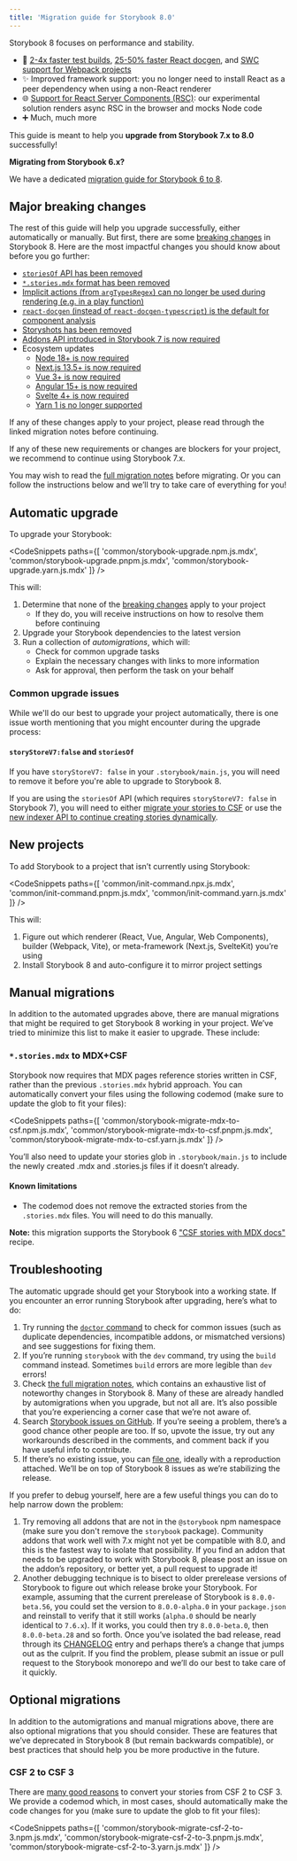 ```yaml
---
title: 'Migration guide for Storybook 8.0'
---
```


Storybook 8 focuses on performance and stability.

- 💨 [2-4x faster test builds](https://storybook.js.org/blog/optimize-storybook-7-6/#2-4x-faster-builds-with-thetest-flag), [25-50% faster React docgen](https://storybook.js.org/blog/optimize-storybook-7-6/#22x-faster-react-docgen), and [SWC support for Webpack projects](https://storybook.js.org/blog/optimize-storybook-7-6/#using-webpack-enable-swc)
- ✨ Improved framework support: you no longer need to install React as a peer dependency when using a non-React renderer
- 🌐 [Support for React Server Components (RSC)](https://storybook.js.org/blog/storybook-react-server-components/): our experimental solution renders async RSC in the browser and mocks Node code
- ➕ Much, much more

This guide is meant to help you **upgrade from Storybook 7.x to 8.0** successfully!

<Callout variant="info">

**Migrating from Storybook 6.x?**

We have a dedicated [migration guide for Storybook 6 to 8](./from-older-version.md).

</Callout>

## Major breaking changes

The rest of this guide will help you upgrade successfully, either automatically or manually. But first, there are some [breaking changes](https://github.com/storybookjs/storybook/blob/next/MIGRATION.md#from-version-7x-to-800) in Storybook 8. Here are the most impactful changes you should know about before you go further:

- [`storiesOf` API has been removed](https://github.com/storybookjs/storybook/blob/next/MIGRATION.md#removal-of-storiesof-api)
- [`*.stories.mdx` format has been removed](https://github.com/storybookjs/storybook/blob/next/MIGRATION.md#dropping-support-for-storiesmdx-csf-in-mdx-format-and-mdx1-support)
- [Implicit actions (from `argTypesRegex`) can no longer be used during rendering (e.g. in a play function)](https://github.com/storybookjs/storybook/blob/next/MIGRATION.md#implicit-actions-can-not-be-used-during-rendering-for-example-in-the-play-function)
- [`react-docgen` (instead of `react-docgen-typescript`) is the default for component analysis](https://github.com/storybookjs/storybook/blob/next/MIGRATION.md#react-docgen-component-analysis-by-default)
- [Storyshots has been removed](https://github.com/storybookjs/storybook/blob/next/MIGRATION.md#storyshots-has-been-removed)
- [Addons API introduced in Storybook 7 is now required](https://github.com/storybookjs/storybook/blob/next/MIGRATION.md#new-addons-api)
- Ecosystem updates
  - [Node 18+ is now required](https://github.com/storybookjs/storybook/blob/next/MIGRATION.md#dropping-support-for-nodejs-16)
  - [Next.js 13.5+ is now required](https://github.com/storybookjs/storybook/blob/next/MIGRATION.md#require-nextjs-135-and-up)
  - [Vue 3+ is now required](https://github.com/storybookjs/storybook/blob/next/MIGRATION.md#require-vue-3-and-up)
  - [Angular 15+ is now required](https://github.com/storybookjs/storybook/blob/next/MIGRATION.md#require-angular-15-and-up)
  - [Svelte 4+ is now required](https://github.com/storybookjs/storybook/blob/next/MIGRATION.md#require-svelte-4-and-up)
  - [Yarn 1 is no longer supported](https://github.com/storybookjs/storybook/blob/next/MIGRATION.md#dropping-support-for-yarn-1)

If any of these changes apply to your project, please read through the linked migration notes before continuing.

If any of these new requirements or changes are blockers for your project, we recommend to continue using Storybook 7.x.

You may wish to read the [full migration notes](https://github.com/storybookjs/storybook/blob/next/MIGRATION.md#from-version-7x-to-800) before migrating. Or you can follow the instructions below and we’ll try to take care of everything for you!

## Automatic upgrade

To upgrade your Storybook:

<!-- prettier-ignore-start -->

<CodeSnippets
  paths={[
    'common/storybook-upgrade.npm.js.mdx',
    'common/storybook-upgrade.pnpm.js.mdx',
    'common/storybook-upgrade.yarn.js.mdx'
  ]}
/>

<!-- prettier-ignore-end -->

This will:

1. Determine that none of the [breaking changes](#major-breaking-changes) apply to your project
   - If they do, you will receive instructions on how to resolve them before continuing
2. Upgrade your Storybook dependencies to the latest version
3. Run a collection of _automigrations_, which will:
   - Check for common upgrade tasks
   - Explain the necessary changes with links to more information
   - Ask for approval, then perform the task on your behalf

### Common upgrade issues

While we'll do our best to upgrade your project automatically, there is one issue worth mentioning that you might encounter during the upgrade process:

#### `storyStoreV7:false` and `storiesOf`

If you have `storyStoreV7: false` in your `.storybook/main.js`, you will need to remove it before you're able to upgrade to Storybook 8.

If you are using the `storiesOf` API (which requires `storyStoreV7: false` in Storybook 7), you will need to either [migrate your stories to CSF](../../release-7-6/docs/migration-guide.md#storiesof-to-csf) or use the [new indexer API to continue creating stories dynamically](../../release-7-6/docs/migration-guide.md#storiesof-to-dynamically-created-stories).

## New projects

To add Storybook to a project that isn’t currently using Storybook:

<!-- prettier-ignore-start -->

<CodeSnippets
  paths={[
    'common/init-command.npx.js.mdx',
    'common/init-command.pnpm.js.mdx',
    'common/init-command.yarn.js.mdx'
  ]}
/>

<!-- prettier-ignore-end -->

This will:

1. Figure out which renderer (React, Vue, Angular, Web Components), builder (Webpack, Vite), or meta-framework (Next.js, SvelteKit) you’re using
2. Install Storybook 8 and auto-configure it to mirror project settings

## Manual migrations

In addition to the automated upgrades above, there are manual migrations that might be required to get Storybook 8 working in your project. We’ve tried to minimize this list to make it easier to upgrade. These include:

### `*.stories.mdx` to MDX+CSF

Storybook now requires that MDX pages reference stories written in CSF, rather than the previous `.stories.mdx` hybrid approach. You can automatically convert your files using the following codemod (make sure to update the glob to fit your files):

<!-- prettier-ignore-start -->

<CodeSnippets
  paths={[
    'common/storybook-migrate-mdx-to-csf.npm.js.mdx',
    'common/storybook-migrate-mdx-to-csf.pnpm.js.mdx',
    'common/storybook-migrate-mdx-to-csf.yarn.js.mdx'
  ]}
/>

<!-- prettier-ignore-end -->

You’ll also need to update your stories glob in `.storybook/main.js` to include the newly created .mdx and .stories.js files if it doesn’t already.

#### Known limitations

- The codemod does not remove the extracted stories from the `.stories.mdx` files. You will need to do this manually.

**Note:** this migration supports the Storybook 6 ["CSF stories with MDX docs"](https://github.com/storybookjs/storybook/blob/6e19f0fe426d58f0f7981a42c3d0b0384fab49b1/code/addons/docs/docs/recipes.md#csf-stories-with-mdx-docs) recipe.

## Troubleshooting

The automatic upgrade should get your Storybook into a working state. If you encounter an error running Storybook after upgrading, here’s what to do:

1. Try running the [`doctor` command](../api/cli-options.md#doctor) to check for common issues (such as duplicate dependencies, incompatible addons, or mismatched versions) and see suggestions for fixing them.
2. If you’re running `storybook` with the `dev` command, try using the `build` command instead. Sometimes `build` errors are more legible than `dev` errors!
3. Check [the full migration notes](https://github.com/storybookjs/storybook/blob/next/MIGRATION.md#from-version-7x-to-800), which contains an exhaustive list of noteworthy changes in Storybook 8. Many of these are already handled by automigrations when you upgrade, but not all are. It’s also possible that you’re experiencing a corner case that we’re not aware of.
4. Search [Storybook issues on GitHub](https://github.com/storybookjs/storybook/issues). If you’re seeing a problem, there’s a good chance other people are too. If so, upvote the issue, try out any workarounds described in the comments, and comment back if you have useful info to contribute.
5. If there’s no existing issue, you can [file one](https://github.com/storybookjs/storybook/issues/new/choose), ideally with a reproduction attached. We’ll be on top of Storybook 8 issues as we’re stabilizing the release.

If you prefer to debug yourself, here are a few useful things you can do to help narrow down the problem:

1. Try removing all addons that are not in the `@storybook` npm namespace (make sure you don't remove the `storybook` package). Community addons that work well with 7.x might not yet be compatible with 8.0, and this is the fastest way to isolate that possibility. If you find an addon that needs to be upgraded to work with Storybook 8, please post an issue on the addon’s repository, or better yet, a pull request to upgrade it!
2. Another debugging technique is to bisect to older prerelease versions of Storybook to figure out which release broke your Storybook. For example, assuming that the current prerelease of Storybook is `8.0.0-beta.56`, you could set the version to `8.0.0-alpha.0` in your `package.json` and reinstall to verify that it still works (`alpha.0` should be nearly identical to `7.6.x`). If it works, you could then try `8.0.0-beta.0`, then `8.0.0-beta.28` and so forth. Once you’ve isolated the bad release, read through its [CHANGELOG](https://github.com/storybookjs/storybook/blob/next/CHANGELOG.md) entry and perhaps there’s a change that jumps out as the culprit. If you find the problem, please submit an issue or pull request to the Storybook monorepo and we’ll do our best to take care of it quickly.

## Optional migrations

In addition to the automigrations and manual migrations above, there are also optional migrations that you should consider. These are features that we’ve deprecated in Storybook 8 (but remain backwards compatible), or best practices that should help you be more productive in the future.

### CSF 2 to CSF 3

There are [many good reasons](/blog/storybook-csf3-is-here/) to convert your stories from CSF 2 to CSF 3. We provide a codemod which, in most cases, should automatically make the code changes for you (make sure to update the glob to fit your files):

<!-- prettier-ignore-start -->

<CodeSnippets
  paths={[
    'common/storybook-migrate-csf-2-to-3.npm.js.mdx',
    'common/storybook-migrate-csf-2-to-3.pnpm.js.mdx',
    'common/storybook-migrate-csf-2-to-3.yarn.js.mdx'
  ]}
/>

<!-- prettier-ignore-end -->
